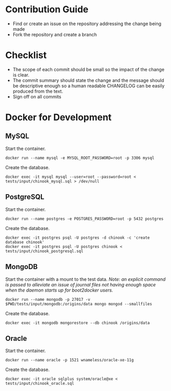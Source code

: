 # Contribution Guide

- Find or create an issue on the repository addressing the change being made
- Fork the repository and create a branch

# Checklist

- The scope of each commit should be small so the impact of the change is clear.
- The commit summary should state the change and the message should be descriptive enough so a human readable CHANGELOG can be easily produced from the text.
- Sign off on all commits

# Docker for Development

## MySQL

Start the container.

```
docker run --name mysql -e MYSQL_ROOT_PASSWORD=root -p 3306 mysql
```

Create the database.

```
docker exec -it mysql mysql --user=root --password=root < tests/input/chinook_mysql.sql > /dev/null
```

## PostgreSQL

Start the container.

```
docker run --name postgres -e POSTGRES_PASSWORD=root -p 5432 postgres
```

Create the database.

```
docker exec -it postgres psql -U postgres -d chinook -c 'create database chinook'
docker exec -it postgres psql -U postgres chinook < tests/input/chinook_postgresql.sql
```

## MongoDB


Start the container with a mount to the test data. *Note: an explicit command is passed to alleviate an issue of journal files not having enough space when the daemon starts up for boot2docker users.*

```
docker run --name mongodb -p 27017 -v $PWD/tests/input/mongodb:/origins/data mongo mongod --smallfiles
```

Create the database.

```
docker exec -it mongodb mongorestore --db chinook /origins/data
```

## Oracle

Start the container.

```
docker run --name oracle -p 1521 wnameless/oracle-xe-11g
```

Create the database.

```
docker exec -it oracle sqlplus system/oracle@xe < tests/input/chinook_oracle.sql
```

